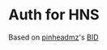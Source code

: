 # Auth for HNS

Based on [pinheadmz](https://github.com/pinheadmz)'s [BID](https://github.com/pinheadmz/bid)
